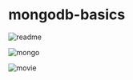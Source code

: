 # mongodb-basics

![readme](https://user-images.githubusercontent.com/61994978/78193175-cb59ae00-7471-11ea-8485-10516554e917.JPG)


![mongo](https://user-images.githubusercontent.com/61994978/78193234-f6dc9880-7471-11ea-873c-601b7abf0dbb.JPG)


![movie](https://user-images.githubusercontent.com/61994978/79481597-a2a3ed80-8007-11ea-88dd-8a3c56412f76.JPG)
